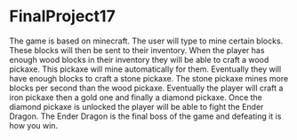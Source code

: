 # FinalProject17
The game is based on minecraft. The user will type to mine certain blocks. These blocks will then be sent to their inventory. When the player has enough wood blocks in their inventory they will be able to craft a wood pickaxe. This pickaxe will mine automatically for them. Eventually they will have enough blocks to craft a stone pickaxe. The stone pickaxe mines more blocks per second than the wood pickaxe. Eventually the player will craft a iron pickaxe then a gold one and finally a diamond pickaxe. Once the diamond pickaxe is unlocked the player will be able to fight the Ender Dragon. The Ender Dragon is the final boss of the game and defeating it is how you win.
